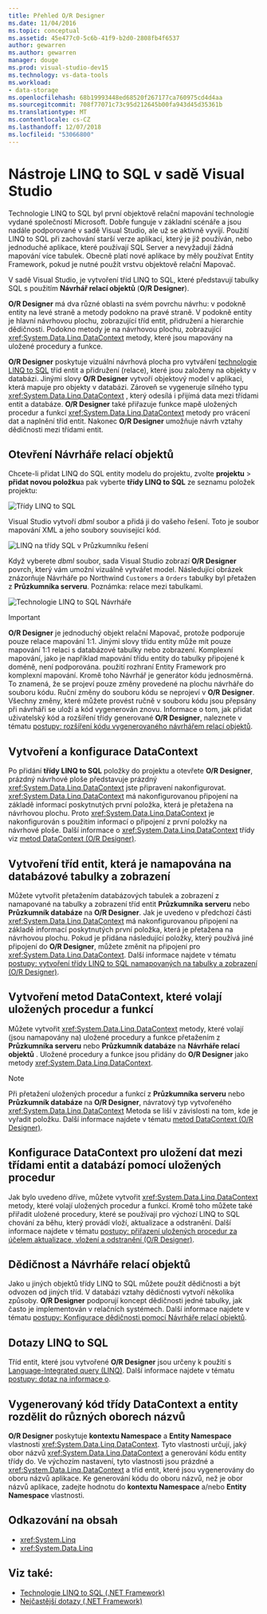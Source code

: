 ```yaml
---
title: Přehled O/R Designer
ms.date: 11/04/2016
ms.topic: conceptual
ms.assetid: 45e477c0-5c6b-41f9-b2d0-2808fb4f6537
author: gewarren
ms.author: gewarren
manager: douge
ms.prod: visual-studio-dev15
ms.technology: vs-data-tools
ms.workload:
- data-storage
ms.openlocfilehash: 68b19993448ed68520f267177ca760975cd4d4aa
ms.sourcegitcommit: 708f77071c73c95d212645b00fa943d45d35361b
ms.translationtype: MT
ms.contentlocale: cs-CZ
ms.lasthandoff: 12/07/2018
ms.locfileid: "53066800"
---
```

# <a name="linq-to-sql-tools-in-visual-studio"></a>Nástroje LINQ to SQL v sadě Visual Studio

Technologie LINQ to SQL byl první objektově relační mapování technologie vydané společností Microsoft. Dobře funguje v základní scénáře a jsou nadále podporované v sadě Visual Studio, ale už se aktivně vyvíjí. Použití LINQ to SQL při zachování starší verze aplikací, který je již používán, nebo jednoduché aplikace, které používají SQL Server a nevyžadují žádná mapování více tabulek. Obecně platí nové aplikace by měly používat Entity Framework, pokud je nutné použít vrstvu objektově relační Mapovač.

V sadě Visual Studio, je vytvoření tříd LINQ to SQL, které představují tabulky SQL s použitím **Návrhář relací objektů** (**O/R Designer**).

**O/R Designer** má dva různé oblasti na svém povrchu návrhu: v podokně entity na levé straně a metody podokno na pravé straně. V podokně entity je hlavní návrhovou plochu, zobrazující tříd entit, přidružení a hierarchie dědičnosti. Podokno metody je na návrhovou plochu, zobrazující <xref:System.Data.Linq.DataContext> metody, které jsou mapovány na uložené procedury a funkce.

**O/R Designer** poskytuje vizuální návrhová plocha pro vytváření [technologie LINQ to SQL](/dotnet/framework/data/adonet/sql/linq/index) tříd entit a přidružení (relace), které jsou založeny na objekty v databázi. Jinými slovy **O/R Designer** vytvoří objektový model v aplikaci, která mapuje pro objekty v databázi. Zároveň se vygeneruje silného typu <xref:System.Data.Linq.DataContext> , který odesílá i přijímá data mezi třídami entit a databáze. **O/R Designer** také přiřazuje funkce mapě uložených procedur a funkcí <xref:System.Data.Linq.DataContext> metody pro vrácení dat a naplnění tříd entit. Nakonec **O/R Designer** umožňuje návrh vztahy dědičnosti mezi třídami entit.

## <a name="open-the-or-designer"></a>Otevření Návrháře relací objektů

Chcete-li přidat LINQ do SQL entity modelu do projektu, zvolte **projektu** > **přidat novou položku**a pak vyberte **třídy LINQ to SQL** ze seznamu položek projektu:

![Třídy LINQ to SQL](../data-tools/media/raddata-linq-to-sql-classes.png)

Visual Studio vytvoří *dbml* soubor a přidá ji do vašeho řešení. Toto je soubor mapování XML a jeho soubory související kód.

![LINQ na třídy SQL v Průzkumníku řešení](../data-tools/media/raddata-linq-to-sql-classes-in-solution-explorer.png)

Když vyberete *dbml* soubor, sada Visual Studio zobrazí **O/R Designer** povrch, který vám umožní vizuálně vytvářet model. Následující obrázek znázorňuje Návrháře po Northwind `Customers` a `Orders` tabulky byl přetažen z **Průzkumníka serveru**. Poznámka: relace mezi tabulkami.

![Technologie LINQ to SQL Návrháře](../data-tools/media/raddata-linq-to-sql-designer.png)

> [!IMPORTANT]
> **O/R Designer** je jednoduchý objekt relační Mapovač, protože podporuje pouze relace mapování 1:1. Jinými slovy třídu entity může mít pouze mapování 1:1 relaci s databázové tabulky nebo zobrazení. Komplexní mapování, jako je například mapování třídu entity do tabulky připojené k doméně, není podporována. použití rozhraní Entity Framework pro komplexní mapování. Kromě toho Návrhář je generátor kódu jednosměrná. To znamená, že se projeví pouze změny provedené na plochu návrháře do souboru kódu. Ruční změny do souboru kódu se neprojeví v **O/R Designer**. Všechny změny, které můžete provést ručně v souboru kódu jsou přepsány při návrháři se uloží a kód vygenerován znovu. Informace o tom, jak přidat uživatelský kód a rozšíření třídy generované **O/R Designer**, naleznete v tématu [postupy: rozšíření kódu vygenerovaného návrhářem relací objektů](../data-tools/how-to-extend-code-generated-by-the-o-r-designer.md).

## <a name="create-and-configure-the-datacontext"></a>Vytvoření a konfigurace DataContext

Po přidání **třídy LINQ to SQL** položky do projektu a otevřete **O/R Designer**, prázdný návrhové ploše představuje prázdný <xref:System.Data.Linq.DataContext> jste připravení nakonfigurovat. <xref:System.Data.Linq.DataContext> má nakonfigurovanou připojení na základě informací poskytnutých první položka, která je přetažena na návrhovou plochu. Proto <xref:System.Data.Linq.DataContext> je nakonfigurován s použitím informací o připojení z první položky na návrhové ploše. Další informace o <xref:System.Data.Linq.DataContext> třídy viz [metod DataContext (O/R Designer)](../data-tools/datacontext-methods-o-r-designer.md).

## <a name="create-entity-classes-that-map-to-database-tables-and-views"></a>Vytvoření tříd entit, která je namapována na databázové tabulky a zobrazení

Můžete vytvořit přetažením databázových tabulek a zobrazení z namapované na tabulky a zobrazení tříd entit **Průzkumníka serveru** nebo **Průzkumník databáze** na **O/R Designer**. Jak je uvedeno v předchozí části <xref:System.Data.Linq.DataContext> má nakonfigurovanou připojení na základě informací poskytnutých první položka, která je přetažena na návrhovou plochu. Pokud je přidána následující položky, který používá jiné připojení do **O/R Designer**, můžete změnit na připojení pro <xref:System.Data.Linq.DataContext>. Další informace najdete v tématu [postupy: vytvoření třídy LINQ to SQL namapovaných na tabulky a zobrazení (O/R Designer)](../data-tools/how-to-create-linq-to-sql-classes-mapped-to-tables-and-views-o-r-designer.md).

## <a name="create-datacontext-methods-that-call-stored-procedures-and-functions"></a>Vytvoření metod DataContext, které volají uložených procedur a funkcí

Můžete vytvořit <xref:System.Data.Linq.DataContext> metody, které volají (jsou namapovány na) uložené procedury a funkce přetažením z **Průzkumníka serveru** nebo **Průzkumník databáze** na **Návrháře relací objektů** . Uložené procedury a funkce jsou přidány do **O/R Designer** jako metody <xref:System.Data.Linq.DataContext>.

> [!NOTE]
> Při přetažení uložených procedur a funkcí z **Průzkumníka serveru** nebo **Průzkumník databáze** na **O/R Designer**, návratový typ vytvořeného <xref:System.Data.Linq.DataContext> Metoda se liší v závislosti na tom, kde je vyřadit položku. Další informace najdete v tématu [metod DataContext (O/R Designer)](../data-tools/datacontext-methods-o-r-designer.md).

## <a name="configure-a-datacontext-to-use-stored-procedures-to-save-data-between-entity-classes-and-a-database"></a>Konfigurace DataContext pro uložení dat mezi třídami entit a databází pomocí uložených procedur

Jak bylo uvedeno dříve, můžete vytvořit <xref:System.Data.Linq.DataContext> metody, které volají uložených procedur a funkcí. Kromě toho můžete také přiřadit uložené procedury, které se používají pro výchozí LINQ to SQL chování za běhu, který provádí vloží, aktualizace a odstranění. Další informace najdete v tématu [postupy: přiřazení uložených procedur za účelem aktualizace, vložení a odstranění (O/R Designer)](../data-tools/how-to-assign-stored-procedures-to-perform-updates-inserts-and-deletes-o-r-designer.md).

## <a name="inheritance-and-the-or-designer"></a>Dědičnost a Návrháře relací objektů

Jako u jiných objektů třídy LINQ to SQL můžete použít dědičnosti a být odvozen od jiných tříd. V databázi vztahy dědičnosti vytvoří několika způsoby. **O/R Designer** podporují koncept dědičnosti jedné tabulky, jak často je implementován v relačních systémech. Další informace najdete v tématu [postupy: Konfigurace dědičnosti pomocí Návrháře relací objektů](../data-tools/how-to-configure-inheritance-by-using-the-o-r-designer.md).

## <a name="linq-to-sql-queries"></a>Dotazy LINQ to SQL

Tříd entit, které jsou vytvořené **O/R Designer** jsou určeny k použití s [Language-Integrated query (LINQ)](/dotnet/csharp/linq/). Další informace najdete v tématu [postupy: dotaz na informace o](/dotnet/framework/data/adonet/sql/linq/how-to-query-for-information).

## <a name="separate-the-generated-datacontext-and-entity-class-code-into-different-namespaces"></a>Vygenerovaný kód třídy DataContext a entity rozdělit do různých oborech názvů

**O/R Designer** poskytuje **kontextu Namespace** a **Entity Namespace** vlastnosti <xref:System.Data.Linq.DataContext>. Tyto vlastnosti určují, jaký obor názvů <xref:System.Data.Linq.DataContext> a generování kódu entity třídy do. Ve výchozím nastavení, tyto vlastnosti jsou prázdné a <xref:System.Data.Linq.DataContext> a tříd entit, které jsou vygenerovány do oboru názvů aplikace. Ke generování kódu do oboru názvů, než je obor názvů aplikace, zadejte hodnotu do **kontextu Namespace** a/nebo **Entity Namespace** vlastnosti.

## <a name="reference-content"></a>Odkazování na obsah

- <xref:System.Linq>
- <xref:System.Data.Linq>

## <a name="see-also"></a>Viz také:

- [Technologie LINQ to SQL (.NET Framework)](/dotnet/framework/data/adonet/sql/linq/index)
- [Nejčastější dotazy (.NET Framework)](/dotnet/framework/data/adonet/sql/linq/frequently-asked-questions)